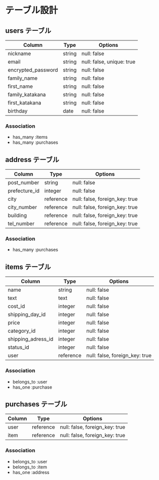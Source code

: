 # テーブル設計

## users テーブル

| Column             | Type    | Options     |
| ------------------ | ------- | ----------- |
| nickname           | string  | null: false |
| email              | string  | null: false, unique: true |
| encrypted_password | string  | null: false |
| family_name        | string  | null: false |
| first_name         | string  | null: false |
| family_katakana    | string  | null: false |
| first_katakana     | string  | null: false |
| birthday           | date    | null: false |

### Association

- has_many :items 
- has_many :purchases

## address テーブル

| Column          | Type       | Options                        |
| --------------- | ---------- | ------------------------------ |
| post_number     | string     | null: false                    |
| prefecture_id   | integer    | null: false                    |
| city            | reference  | null: false, foreign_key: true |
| city_number     | reference  | null: false, foreign_key: true |
| building        | reference  | null: false, foreign_key: true |
| tel_number      | reference  | null: false, foreign_key: true |

### Association

- has_many :purchases


## items テーブル

| Column             | Type       | Options                        |
| ------------------ | ---------- | ------------------------------ |
| name               | string     | null: false                    |
| text               | text       | null: false                    |
| cost_id            | integer    | null: false                    |
| shipping_day_id   | integer    | null: false                    |
| price              | integer    | null: false                    |
| category_id        | integer    | null: false                    |
| shipping_adress_id | integer    | null: false                    |
| status_id          | integer    | null: false                    |
| user               | reference  | null: false, foreign_key: true |

### Association

- belongs_to :user 
- has_one :purchase

## purchases テーブル

| Column             | Type       | Options                        |
| ------------------ | ---------- | ------------------------------ |
| user               | reference  | null: false, foreign_key: true |
| item               | reference  | null: false, foreign_key: true |

### Association

- belongs_to :user
- belongs_to :item
- has_one :address